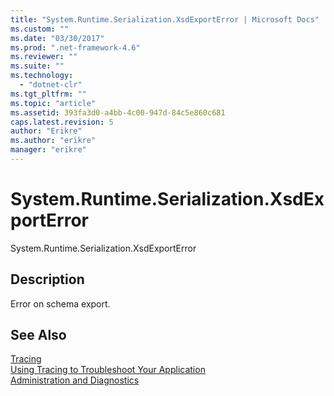 ```yaml
---
title: "System.Runtime.Serialization.XsdExportError | Microsoft Docs"
ms.custom: ""
ms.date: "03/30/2017"
ms.prod: ".net-framework-4.6"
ms.reviewer: ""
ms.suite: ""
ms.technology: 
  - "dotnet-clr"
ms.tgt_pltfrm: ""
ms.topic: "article"
ms.assetid: 393fa3d0-a4bb-4c00-947d-84c5e860c681
caps.latest.revision: 5
author: "Erikre"
ms.author: "erikre"
manager: "erikre"
---
```

# System.Runtime.Serialization.XsdExportError
System.Runtime.Serialization.XsdExportError  
  
## Description  
 Error on schema export.  
  
## See Also  
 [Tracing](../../../../../docs/framework/wcf/diagnostics/tracing/tracing.md)   
 [Using Tracing to Troubleshoot Your Application](../../../../../docs/framework/wcf/diagnostics/tracing/using-tracing-to-troubleshoot-your-application.md)   
 [Administration and Diagnostics](../../../../../docs/framework/wcf/diagnostics/administration-and-diagnostics.md)